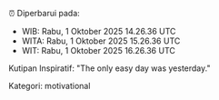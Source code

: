 ⏰ Diperbarui pada:
- WIB: Rabu, 1 Oktober 2025 14.26.36 UTC
- WITA: Rabu, 1 Oktober 2025 15.26.36 UTC
- WIT: Rabu, 1 Oktober 2025 16.26.36 UTC

Kutipan Inspiratif:
"The only easy day was yesterday."


Kategori: motivational


